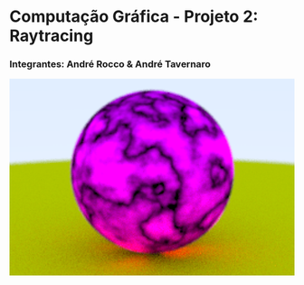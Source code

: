 # Computação Gráfica - Projeto 2: Raytracing
### Integrantes: André Rocco & André Tavernaro

![resultado](final.png)

